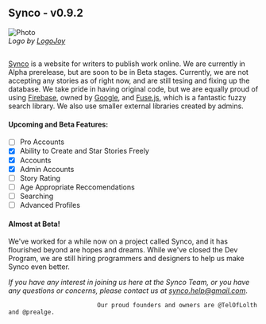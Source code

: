 ## Synco - v0.9.2
![Photo](https://synco.tk/Logo2.0.PNG)
*<br>Logo by [LogoJoy](https://logojoy.com)*
##
[Synco](https://synco.tk) is a website for writers to publish work online. We are currently in Alpha prerelease, but are soon to be in    Beta stages. Currently, we are not accepting any stories as of right now, and are still tesing and fixing up the database. We take pride in having original code, but we are equally proud of using [Firebase](https://firebase.google.com/), owned by [Google](https://google.com), and [Fuse.js](https://fusejs.io), which is a fantastic fuzzy search library. We also use smaller external libraries created by admins.
#### Upcoming and Beta Features:
- [ ] Pro Accounts
- [x] Ability to Create and Star Stories Freely
- [x] Accounts
- [x] Admin Accounts
- [ ] Story Rating
- [ ] Age Appropriate Reccomendations
- [ ] Searching
- [ ] Advanced Profiles

#### Almost at Beta!
We've worked for a while now on a project called Synco, and it has flourished beyond are hopes and dreams. While we've closed the Dev Program, we are still hiring programmers and designers to help us make Synco even better.

*If you have any interest in joining us here at the Synco Team, or you have any questions or concerns, please contact us at [synco.help@gmail.com](mailto:synco.help@gmail.com?Subject=Synco%20Employment%20Request)*.
 
 
                             Our proud founders and owners are @TelOfLolth and @prealge.
                             
                             

